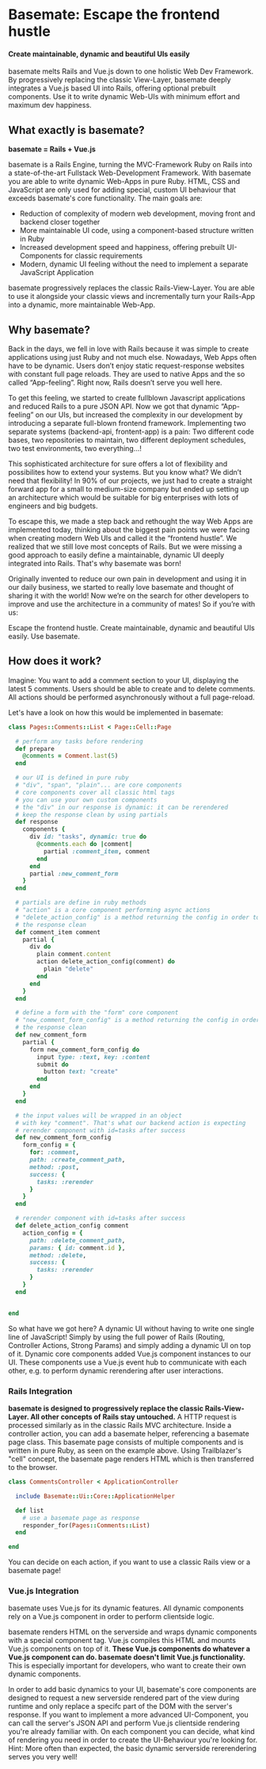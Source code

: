 # Basemate: Escape the frontend hustle
#### Create maintainable, dynamic and beautiful UIs easily

basemate melts Rails and Vue.js down to one holistic Web Dev Framework.
By progressively replacing the classic View-Layer, basemate deeply integrates a
Vue.js based UI into Rails, offering optional prebuilt components. Use it to
write dynamic Web-UIs with minimum effort and maximum dev happiness.

## What exactly is basemate?
**basemate = Rails + Vue.js**

basemate is a Rails Engine, turning the MVC-Framework Ruby on Rails into a
state-of-the-art Fullstack Web-Development Framework.
With basemate you are able to write dynamic Web-Apps in pure Ruby. HTML, CSS
and JavaScript are only used for adding special, custom UI behaviour that exceeds
basemate's core functionality. The main goals are:

- Reduction of complexity of modern web development, moving front and backend closer together
- More maintainable UI code, using a component-based structure written in Ruby
- Increased development speed and happiness, offering prebuilt UI-Components for classic requirements
- Modern, dynamic UI feeling without the need to implement a separate JavaScript Application

basemate progressively replaces the classic Rails-View-Layer. You are able to use
it alongside your classic views and incrementally turn your Rails-App into a
dynamic, more maintainable Web-App.

## Why basemate?

Back in the days, we fell in love with Rails because it was simple to create
applications using just Ruby and not much else. Nowadays, Web Apps often have to
be dynamic. Users don’t enjoy static request-response websites with constant
full page reloads. They are used to native Apps and the so called “App-feeling”.
Right now, Rails doesn’t serve you well here.

To get this feeling, we started to create fullblown Javascript applications and
reduced Rails to a pure JSON API. Now we got that dynamic “App-feeling”
on our UIs, but increased the complexity in our development by introducing a separate
full-blown frontend framework. Implementing two separate systems (backend-api,
frontent-app) is a pain: Two different code bases, two repositories to maintain,
two different deployment schedules, two test environments, two everything...!

This sophisticated architecture for sure offers a lot of flexibility and
possibilites how to extend your systems. But you know what? We didn’t need that
flexibility! In 90% of our projects, we just had to create a straight forward
app for a small to medium-size company but ended up setting up an architecture
which would be suitable for big enterprises with lots of engineers and big budgets.

To escape this, we made a step back and rethought the way Web Apps are implemented
today, thinking about the biggest pain points we were facing when creating modern Web UIs
and called it the “frontend hustle”. We realized that we still love most concepts
of Rails. But we were missing a good approach to easily define a maintainable,
dynamic UI deeply integrated into Rails. That's why basemate was born!

Originally invented to reduce our own pain in development and using it in our
daily business, we started to really love basemate and thought of sharing it
with the world! Now we’re on the search for other developers to improve and use the
architecture in a community of mates! So if you’re with us:

Escape the frontend hustle. Create maintainable, dynamic and beautiful UIs easily. Use basemate.

## How does it work?

Imagine: You want to add a comment section to your UI, displaying the latest 5 comments.
Users should be able to create and to delete comments. All actions should be
performed asynchronously without a full page-reload.

Let's have a look on how this would be implemented in basemate:

```ruby
class Pages::Comments::List < Page::Cell::Page

  # perform any tasks before rendering
  def prepare
    @comments = Comment.last(5)
  end

  # our UI is defined in pure ruby
  # "div", "span", "plain"... are core components
  # core components cover all classic html tags
  # you can use your own custom components
  # the "div" in our response is dynamic: it can be rerendered
  # keep the response clean by using partials
  def response
    components {
      div id: "tasks", dynamic: true do
        @comments.each do |comment|
          partial :comment_item, comment
        end
      end
      partial :new_comment_form
    }
  end

  # partials are define in ruby methods
  # "action" is a core component performing async actions
  # "delete_action_config" is a method returning the config in order to keep
  # the response clean
  def comment_item comment
    partial {
      div do
        plain comment.content
        action delete_action_config(comment) do
          plain "delete"
        end
      end
    }
  end

  # define a form with the "form" core component
  # "new_comment_form_config" is a method returning the config in order to keep
  # the response clean
  def new_comment_form
    partial {
      form new_comment_form_config do
        input type: :text, key: :content
        submit do
          button text: "create"
        end
      end
    }
  end

  # the input values will be wrapped in an object
  # with key "comment". That's what our backend action is expecting
  # rerender component with id=tasks after success
  def new_comment_form_config
    form_config = {
      for: :comment,
      path: :create_comment_path,
      method: :post,
      success: {
        tasks: :rerender
      }
    }
  end

  # rerender component with id=tasks after success
  def delete_action_config comment
    action_config = {
      path: :delete_comment_path,
      params: { id: comment.id },
      method: :delete,  
      success: {
        tasks: :rerender
      }
    }
  end


end
```
So what have we got here? A dynamic UI without having to write one single line
of JavaScript! Simply by using the full power of Rails (Routing, Controller
Actions, Strong Params) and simply adding a dynamic UI on top of it. Dynamic
core components added Vue.js component instances to our UI.
These components use a Vue.js event hub to communicate with each other, e.g.
to perform dynamic rerendering after user interactions.

### Rails Integration

**basemate is designed to progressively replace the classic Rails-View-Layer. All
other concepts of Rails stay untouched.**
A HTTP request is processed similarly as in the classic Rails MVC architecture.
Inside a controller action, you can add a basemate helper, referencing a basemate page
class. This basemate page consists of multiple components and is written in pure Ruby,
as seen on the example above. Using Trailblazer's "cell" concept, the basemate page
renders HTML which is then transferred to the browser.

```ruby
class CommentsController < ApplicationController

  include Basemate::Ui::Core::ApplicationHelper

  def list
    # use a basemate page as response
    responder_for(Pages::Comments::List)
  end

end
```

You can decide on each action, if you want to use a classic Rails view or a basemate page!

### Vue.js Integration

basemate uses Vue.js for its dynamic features. All dynamic components rely on a
Vue.js component in order to perform clientside logic.

basemate renders HTML on the serverside and wraps dynamic components with a special
component tag. Vue.js compiles this HTML and mounts Vue.js components on top of it.
**These Vue.js components do whatever a Vue.js component can do. basemate doesn't
limit Vue.js functionality.** This is especially important for developers, who want
to create their own dynamic components.

In order to add basic dynamics to your UI, basemate's core components are designed
to request a new serverside rendered part of the view during runtime and only replace a specifc
part of the DOM with the server's response. If you want to implement a more advanced
UI-Component, you can call the server's JSON API and perform Vue.js clientside rendering you're
already familiar with. On each component you can decide, what kind of rendering you
need in order to create the UI-Behaviour you're looking for. Hint: More often than expected,
the basic dynamic serverside rererendering serves you very well!
